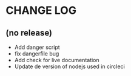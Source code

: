 # CHANGE LOG

## (no release)
- Add danger script
- fix dangerfile bug
- Add check for live documentation 
- Update de version of nodejs used in circleci